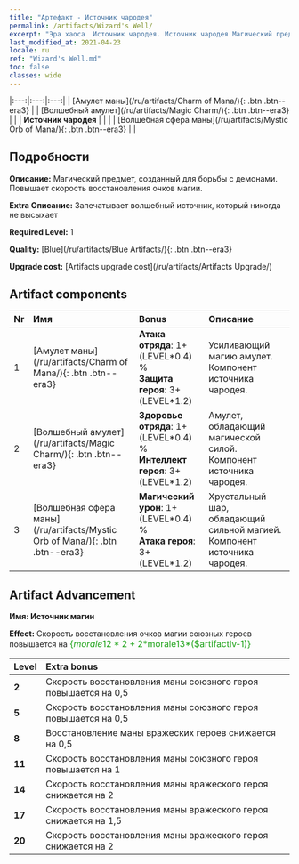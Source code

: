 ```yaml
---
title: "Артефакт - Источник чародея"
permalink: /artifacts/Wizard's Well/
excerpt: "Эра хаоса  Источник чародея. Источник чародея Магический предмет, созданный для борьбы с демонами. Повышает скорость восстановления очков магии."
last_modified_at: 2021-04-23
locale: ru
ref: "Wizard's Well.md"
toc: false
classes: wide
---
```


  |:---:|:---:|:---:| 
  | [Амулет маны](/ru/artifacts/Charm of Mana/){: .btn .btn--era3} |   | [Волшебный амулет](/ru/artifacts/Magic Charm/){: .btn .btn--era3} | 
  |   | **Источник чародея** |  | 
  |   | [Волшебная сфера маны](/ru/artifacts/Mystic Orb of Mana/){: .btn .btn--era3} |   | 


## Подробности

 **Описание:** Магический предмет, созданный для борьбы с демонами. Повышает скорость восстановления очков магии.

 **Extra Описание:** Запечатывает волшебный источник, который никогда не высыхает

 **Required Level:** 1

 **Quality:** [Blue](/ru/artifacts/Blue Artifacts/){: .btn .btn--era3}

 **Upgrade cost:** [Artifacts upgrade cost](/ru/artifacts/Artifacts Upgrade/)



## Artifact components

  | Nr |    Имя    |   Bonus | Описание | 
  |:---|:-----------|:--------|:------------| 
  | 1 | [Амулет маны](/ru/artifacts/Charm of Mana/){: .btn .btn--era3} | **Атака отряда**: 1+(LEVEL\*0.4) %<br/>**Защита героя**: 3+(LEVEL\*1.2) | Усиливающий магию амулет. Компонент источника чародея. | 
  | 2 | [Волшебный амулет](/ru/artifacts/Magic Charm/){: .btn .btn--era3} | **Здоровье отряда**: 1+(LEVEL\*0.4) %<br/>**Интеллект героя**: 3+(LEVEL\*1.2) | Амулет, обладающий магической силой. Компонент источника чародея. | 
  | 3 | [Волшебная сфера маны](/ru/artifacts/Mystic Orb of Mana/){: .btn .btn--era3} | **Магический урон**: 1+(LEVEL\*0.4) %<br/>**Атака героя**: 3+(LEVEL\*1.2) | Хрустальный шар, обладающий сильной магией. Компонент источника чародея. | 


## Artifact Advancement

 **Имя: Источник магии**

 **Effect:** Скорость восстановления очков магии союзных героев повышается на <span style="color: #1ca216;font-size:16px">{$morale12*2+2*$morale13*($artifactlv-1)}</span>

  |  Level  |    Extra bonus  | 
  |:--------|:----------------| 
  | **2** | Скорость восстановления маны союзного героя повышается на 0,5 | 
  | **5** | Скорость восстановления маны союзного героя повышается на 0,5 | 
  | **8** | Восстановление маны вражеских героев снижается на 0,5 | 
  | **11** | Скорость восстановления маны союзного героя повышается на 1 | 
  | **14** | Скорость восстановления маны вражеского героя снижается на 2 | 
  | **17** | Скорость восстановления маны вражеского героя снижается на 1,5 | 
  | **20** | Скорость восстановления маны вражеского героя снижается на 2 | 
